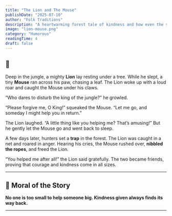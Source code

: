 ```yaml
---
title: "The Lion and The Mouse"
publishDate: "2025-07-10"
author: "Folk Traditions"
description: "A heartwarming forest tale of kindness and how even the smallest can help the mighty."
image: "lion-mouse.png"
category: "Humorous"
readingTime: 4
draft: false
---
```


## 🦁

Deep in the jungle, a mighty **Lion** lay resting under a tree. While he slept, a tiny **Mouse** ran across his paw, chasing a leaf. The Lion woke up with a loud roar and caught the Mouse under his claws.

“Who dares to disturb the king of the jungle?” he growled.

“Please forgive me, O King!” squeaked the Mouse. “Let me go, and someday I might help you in return.”

The Lion laughed. “A little thing like you helping me? That’s amusing!” But he gently let the Mouse go and went back to sleep.

A few days later, hunters set a **trap** in the forest. The Lion was caught in a net and roared in anger. Hearing his cries, the Mouse rushed over, **nibbled the ropes**, and freed the Lion.

“You helped me after all!” the Lion said gratefully. The two became friends, proving that courage and kindness come in all sizes.

---

## 🌼 Moral of the Story

**No one is too small to help someone big. Kindness given always finds its way back.**

---
